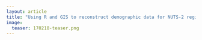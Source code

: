 ```yaml
---
layout: article
title: "Using R and GIS to reconstruct demographic data for NUTS-2 regions of Denmark"
image:
  teaser: 170218-teaser.png
---
```


